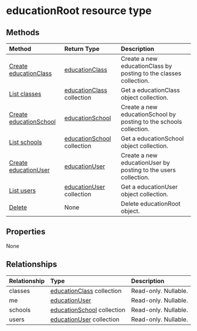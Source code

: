 # educationRoot resource type




## Methods

| Method		   | Return Type	|Description|
|:---------------|:--------|:----------|
|[Create educationClass](../api/educationroot_post_classes.md) |[educationClass](educationclass.md)| Create a new educationClass by posting to the classes collection.|
|[List classes](../api/educationroot_list_classes.md) |[educationClass](educationclass.md) collection| Get a educationClass object collection.|
|[Create educationSchool](../api/educationroot_post_schools.md) |[educationSchool](educationschool.md)| Create a new educationSchool by posting to the schools collection.|
|[List schools](../api/educationroot_list_schools.md) |[educationSchool](educationschool.md) collection| Get a educationSchool object collection.|
|[Create educationUser](../api/educationroot_post_users.md) |[educationUser](educationuser.md)| Create a new educationUser by posting to the users collection.|
|[List users](../api/educationroot_list_users.md) |[educationUser](educationuser.md) collection| Get a educationUser object collection.|
|[Delete](../api/educationroot_delete.md) | None |Delete educationRoot object. |

## Properties
None

## Relationships
| Relationship | Type	|Description|
|:---------------|:--------|:----------|
|classes|[educationClass](educationclass.md) collection| Read-only. Nullable.|
|me|[educationUser](educationuser.md)| Read-only. Nullable.|
|schools|[educationSchool](educationschool.md) collection| Read-only. Nullable.|
|users|[educationUser](educationuser.md) collection| Read-only. Nullable.|

<!-- uuid: 8fcb5dbc-d5aa-4681-8e31-b001d5168d79
2015-10-25 14:57:30 UTC -->
<!-- {
  "type": "#page.annotation",
  "description": "educationRoot resource",
  "keywords": "",
  "section": "documentation",
  "tocPath": ""
}-->